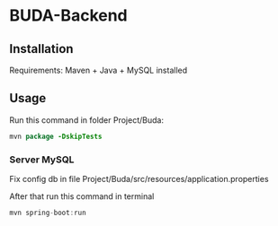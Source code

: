 # BUDA-Backend

## Installation

Requirements: Maven + Java + MySQL installed

## Usage
Run this command in folder Project/Buda:
```java
mvn package -DskipTests
```

### Server MySQL

Fix config db in file Project/Buda/src/resources/application.properties

After that run this command in terminal
```java
mvn spring-boot:run
```